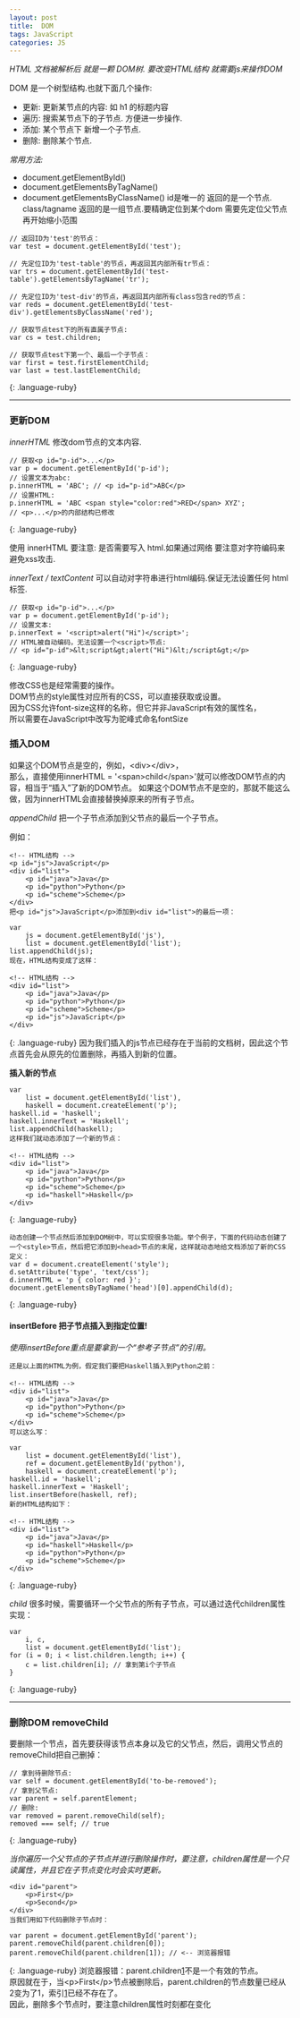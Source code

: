 ```yaml
---
layout: post
title:  DOM
tags: JavaScript
categories: JS
---
```


*HTML 文档被解析后 就是一颗 DOM树. 要改变HTML结构 就需要js来操作DOM*

DOM 是一个树型结构.也就下面几个操作: 
- 更新: 更新某节点的内容: 如 h1 的标题内容
- 遍历: 搜索某节点下的子节点. 方便进一步操作.
- 添加: 某个节点下 新增一个子节点.
- 删除: 删除某个节点.

*常用方法:*
- document.getElementById()
- document.getElementsByTagName()
- document.getElementsByClassName()
	id是唯一的 返回的是一个节点.
	class/tagname 返回的是一组节点.要精确定位到某个dom 需要先定位父节点再开始缩小范围


~~~
// 返回ID为'test'的节点：
var test = document.getElementById('test');

// 先定位ID为'test-table'的节点，再返回其内部所有tr节点：
var trs = document.getElementById('test-table').getElementsByTagName('tr');

// 先定位ID为'test-div'的节点，再返回其内部所有class包含red的节点：
var reds = document.getElementById('test-div').getElementsByClassName('red');

// 获取节点test下的所有直属子节点:
var cs = test.children;

// 获取节点test下第一个、最后一个子节点：
var first = test.firstElementChild;
var last = test.lastElementChild;
~~~
{: .language-ruby}





---
### 更新DOM

*innerHTML* 修改dom节点的文本内容.

~~~
// 获取<p id="p-id">...</p>
var p = document.getElementById('p-id');
// 设置文本为abc:
p.innerHTML = 'ABC'; // <p id="p-id">ABC</p>
// 设置HTML:
p.innerHTML = 'ABC <span style="color:red">RED</span> XYZ';
// <p>...</p>的内部结构已修改
~~~
{: .language-ruby}

使用 innerHTML 要注意: 是否需要写入 html.如果通过网络 要注意对字符编码来避免xss攻击.



*innerText / textContent*
可以自动对字符串进行html编码.保证无法设置任何 html标签.

~~~
// 获取<p id="p-id">...</p>
var p = document.getElementById('p-id');
// 设置文本:
p.innerText = '<script>alert("Hi")</script>';
// HTML被自动编码，无法设置一个<script>节点:
// <p id="p-id">&lt;script&gt;alert("Hi")&lt;/script&gt;</p>
~~~
{: .language-ruby}


修改CSS也是经常需要的操作。  
DOM节点的style属性对应所有的CSS，可以直接获取或设置。  
因为CSS允许font-size这样的名称，但它并非JavaScript有效的属性名，  
所以需要在JavaScript中改写为驼峰式命名fontSize



### 插入DOM
如果这个DOM节点是空的，例如，\<div\>\</div\>，  
那么，直接使用innerHTML = '\<span\>child\</span\>'就可以修改DOM节点的内容，相当于“插入”了新的DOM节点。
如果这个DOM节点不是空的，那就不能这么做，因为innerHTML会直接替换掉原来的所有子节点。  


*appendChild* 把一个子节点添加到父节点的最后一个子节点。

例如：

~~~
<!-- HTML结构 -->
<p id="js">JavaScript</p>
<div id="list">
    <p id="java">Java</p>
    <p id="python">Python</p>
    <p id="scheme">Scheme</p>
</div>
把<p id="js">JavaScript</p>添加到<div id="list">的最后一项：

var
    js = document.getElementById('js'),
    list = document.getElementById('list');
list.appendChild(js);
现在，HTML结构变成了这样：

<!-- HTML结构 -->
<div id="list">
    <p id="java">Java</p>
    <p id="python">Python</p>
    <p id="scheme">Scheme</p>
    <p id="js">JavaScript</p>
</div>
~~~
{: .language-ruby}
因为我们插入的js节点已经存在于当前的文档树，因此这个节点首先会从原先的位置删除，再插入到新的位置。



**插入新的节点**
~~~
var
    list = document.getElementById('list'),
    haskell = document.createElement('p');
haskell.id = 'haskell';
haskell.innerText = 'Haskell';
list.appendChild(haskell);
这样我们就动态添加了一个新的节点：

<!-- HTML结构 -->
<div id="list">
    <p id="java">Java</p>
    <p id="python">Python</p>
    <p id="scheme">Scheme</p>
    <p id="haskell">Haskell</p>
</div>
~~~
{: .language-ruby}




~~~
动态创建一个节点然后添加到DOM树中，可以实现很多功能。举个例子，下面的代码动态创建了一个<style>节点，然后把它添加到<head>节点的末尾，这样就动态地给文档添加了新的CSS定义：
var d = document.createElement('style');
d.setAttribute('type', 'text/css');
d.innerHTML = 'p { color: red }';
document.getElementsByTagName('head')[0].appendChild(d);
~~~
{: .language-ruby}




#### insertBefore 把子节点插入到指定位置!
*使用insertBefore重点是要拿到一个“参考子节点”的引用。*

~~~
还是以上面的HTML为例，假定我们要把Haskell插入到Python之前：

<!-- HTML结构 -->
<div id="list">
    <p id="java">Java</p>
    <p id="python">Python</p>
    <p id="scheme">Scheme</p>
</div>
可以这么写：

var
    list = document.getElementById('list'),
    ref = document.getElementById('python'),
    haskell = document.createElement('p');
haskell.id = 'haskell';
haskell.innerText = 'Haskell';
list.insertBefore(haskell, ref);
新的HTML结构如下：

<!-- HTML结构 -->
<div id="list">
    <p id="java">Java</p>
    <p id="haskell">Haskell</p>
    <p id="python">Python</p>
    <p id="scheme">Scheme</p>
</div>
~~~
{: .language-ruby}


*child*
很多时候，需要循环一个父节点的所有子节点，可以通过迭代children属性实现：


~~~
var
    i, c,
    list = document.getElementById('list');
for (i = 0; i < list.children.length; i++) {
    c = list.children[i]; // 拿到第i个子节点
}
~~~
{: .language-ruby}




---
### 删除DOM  removeChild

要删除一个节点，首先要获得该节点本身以及它的父节点，然后，调用父节点的removeChild把自己删掉：

~~~
// 拿到待删除节点:
var self = document.getElementById('to-be-removed');
// 拿到父节点:
var parent = self.parentElement;
// 删除:
var removed = parent.removeChild(self);
removed === self; // true
~~~
{: .language-ruby}


*当你遍历一个父节点的子节点并进行删除操作时，要注意，children属性是一个只读属性，并且它在子节点变化时会实时更新。*

~~~
<div id="parent">
    <p>First</p>
    <p>Second</p>
</div>
当我们用如下代码删除子节点时：

var parent = document.getElementById('parent');
parent.removeChild(parent.children[0]);
parent.removeChild(parent.children[1]); // <-- 浏览器报错
~~~
{: .language-ruby}
浏览器报错：parent.children[1]()不是一个有效的节点。  
原因就在于，当\<p\>First\</p\>节点被删除后，parent.children的节点数量已经从2变为了1，索引[1]()已经不存在了。  
因此，删除多个节点时，要注意children属性时刻都在变化























